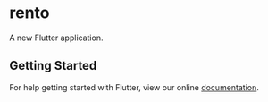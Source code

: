# rento

A new Flutter application.

## Getting Started

For help getting started with Flutter, view our online
[documentation](https://flutter.io/).
